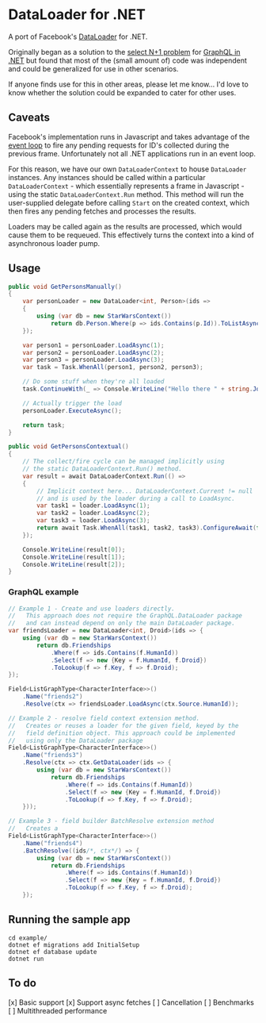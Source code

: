 DataLoader for .NET
===================

A port of Facebook's [DataLoader](https://github.com/facebook/dataloader) for .NET.

Originally began as a solution to the [select N+1 problem](https://github.com/graphql-dotnet/graphql-dotnet/issues/21)
for [GraphQL in .NET](https://github.com/graphql-dotnet/graphql-dotnet) but found that most of the (small amount of) code
was independent and could be generalized for use in other scenarios.

If anyone finds use for this in other areas, please let me know...
I'd love to know whether the solution could be expanded to cater for other uses.


Caveats
-------

Facebook's implementation runs in Javascript and takes advantage of the
[event loop](https://developer.mozilla.org/en-US/docs/Web/API/window/requestAnimationFrame)
to fire any pending requests for ID's collected during the previous frame.
Unfortunately not all .NET applications run in an event loop.

For this reason, we have our own `DataLoaderContext` to house `DataLoader` instances.
Any instances should be called within a particular `DataLoaderContext` - which essentially
represents a frame in Javascript - using the static `DataLoaderContext.Run` method.
This method will run the user-supplied delegate before calling `Start` on the created context,
which then fires any pending fetches and processes the results.

Loaders may be called again as the results are processed, which would cause them to be requeued.
This effectively turns the context into a kind of asynchronous loader pump.


Usage
-----

```csharp
public void GetPersonsManually()
{
    var personLoader = new DataLoader<int, Person>(ids =>
    {
        using (var db = new StarWarsContext())
            return db.Person.Where(p => ids.Contains(p.Id)).ToListAsync();
    });

    var person1 = personLoader.LoadAsync(1);
    var person2 = personLoader.LoadAsync(2);
    var person3 = personLoader.LoadAsync(3);
    var task = Task.WhenAll(person1, person2, person3);

    // Do some stuff when they're all loaded
    task.ContinueWith(_ => Console.WriteLine("Hello there " + string.Join(', ', _.Result.Select(p => p.Name))));

    // Actually trigger the load
    personLoader.ExecuteAsync();

    return task;
}

public void GetPersonsContextual()
{
    // The collect/fire cycle can be managed implicitly using
    // the static DataLoaderContext.Run() method.
    var result = await DataLoaderContext.Run(() =>
    {
        // Implicit context here... DataLoaderContext.Current != null
        // and is used by the loader during a call to LoadAsync.
        var task1 = loader.LoadAsync(1);
        var task2 = loader.LoadAsync(2);
        var task3 = loader.LoadAsync(3);
        return await Task.WhenAll(task1, task2, task3).ConfigureAwait(false);
    });

    Console.WriteLine(result[0]);
    Console.WriteLine(result[1]);
    Console.WriteLine(result[2]);
}
```

### GraphQL example

```csharp
// Example 1 - Create and use loaders directly.
//   This approach does not require the GraphQL.DataLoader package
//   and can instead depend on only the main DataLoader package.
var friendsLoader = new DataLoader<int, Droid>(ids => {
    using (var db = new StarWarsContext())
        return db.Friendships
            .Where(f => ids.Contains(f.HumanId))
            .Select(f => new {Key = f.HumanId, f.Droid})
            .ToLookup(f => f.Key, f => f.Droid);
});

Field<ListGraphType<CharacterInterface>>()
    .Name("friends2")
    .Resolve(ctx => friendsLoader.LoadAsync(ctx.Source.HumanId));

// Example 2 - resolve field context extension method.
//   Creates or reuses a loader for the given field, keyed by the
//   field definition object. This approach could be implemented
//   using only the DataLoader package
Field<ListGraphType<CharacterInterface>>()
    .Name("friends3")
    .Resolve(ctx => ctx.GetDataLoader(ids => {
        using (var db = new StarWarsContext())
            return db.Friendships
                .Where(f => ids.Contains(f.HumanId))
                .Select(f => new {Key = f.HumanId, f.Droid})
                .ToLookup(f => f.Key, f => f.Droid);
    }));

// Example 3 - field builder BatchResolve extension method
//   Creates a 
Field<ListGraphType<CharacterInterface>>()
    .Name("friends4")
    .BatchResolve((ids/*, ctx*/) => {
        using (var db = new StarWarsContext())
            return db.Friendships
                .Where(f => ids.Contains(f.HumanId))
                .Select(f => new {Key = f.HumanId, f.Droid})
                .ToLookup(f => f.Key, f => f.Droid);
    });
```


Running the sample app
----------------------

```
cd example/
dotnet ef migrations add InitialSetup
dotnet ef database update
dotnet run
```


To do
-----
[x] Basic support
[x] Support async fetches
[ ] Cancellation
[ ] Benchmarks
[ ] Multithreaded performance